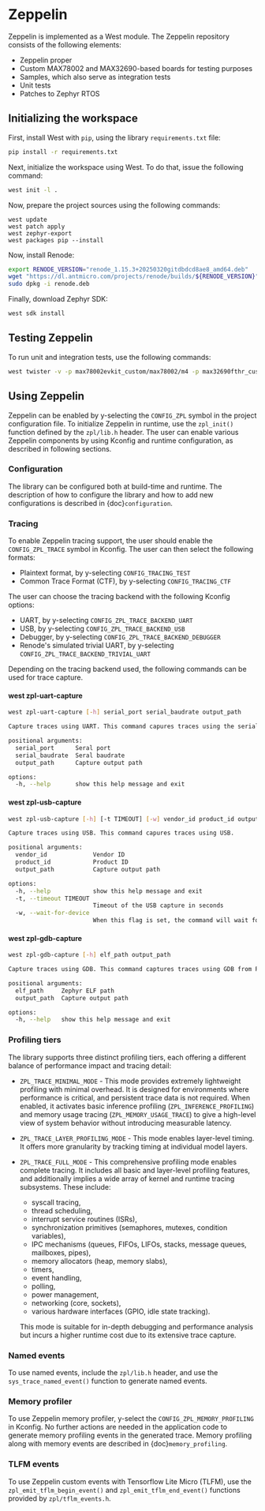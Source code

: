 # Zeppelin

Zeppelin is implemented as a West module. The Zeppelin repository consists of
the following elements:
* Zeppelin proper
* Custom MAX78002 and MAX32690-based boards for testing purposes
* Samples, which also serve as integration tests
* Unit tests
* Patches to Zephyr RTOS

## Initializing the workspace

First, install West with `pip`, using the library `requirements.txt` file:
```bash
pip install -r requirements.txt
```

Next, initialize the workspace using West. To do that, issue the following command:
```bash
west init -l .
```

Now, prepare the project sources using the following commands:
```
west update
west patch apply
west zephyr-export
west packages pip --install
```

Now, install Renode:
```bash
export RENODE_VERSION="renode_1.15.3+20250320gitdbdcd8ae8_amd64.deb"
wget "https://dl.antmicro.com/projects/renode/builds/${RENODE_VERSION}" -O renode.deb
sudo dpkg -i renode.deb
```

Finally, download Zephyr SDK:
```bash
west sdk install
```

## Testing Zeppelin

To run unit and integration tests, use the following commands:
```bash
west twister -v -p max78002evkit_custom/max78002/m4 -p max32690fthr_custom/max32690/m4 -p qemu_cortex_m3 -T samples -T tests
```

## Using Zeppelin

Zeppelin can be enabled by y-selecting the `CONFIG_ZPL` symbol in the project
configuration file. To initialize Zeppelin in runtime, use the `zpl_init()` function
defined by the `zpl/lib.h` header. The user can enable various Zeppelin components
by using Kconfig and runtime configuration, as described in following sections.

### Configuration

The library can be configured both at build-time and runtime.
The description of how to configure the library and how to add new configurations is described in {doc}`configuration`.

### Tracing

To enable Zeppelin tracing support, the user should enable the `CONFIG_ZPL_TRACE`
symbol in Kconfig. The user can then select the following formats:
* Plaintext format, by y-selecting `CONFIG_TRACING_TEST`
* Common Trace Format (CTF), by y-selecting `CONFIG_TRACING_CTF`

The user can choose the tracing backend with the following Kconfig options:
* UART, by y-selecting `CONFIG_ZPL_TRACE_BACKEND_UART`
* USB, by y-selecting `CONFIG_ZPL_TRACE_BACKEND_USB`
* Debugger, by y-selecting `CONFIG_ZPL_TRACE_BACKEND_DEBUGGER`
* Renode's simulated trivial UART, by y-selecting `CONFIG_ZPL_TRACE_BACKEND_TRIVIAL_UART`

Depending on the tracing backend used, the following commands can be used for
trace capture.

#### west zpl-uart-capture

```bash
west zpl-uart-capture [-h] serial_port serial_baudrate output_path

Capture traces using UART. This command capures traces using the serial interface.

positional arguments:
  serial_port      Seral port
  serial_baudrate  Seral baudrate
  output_path      Capture output path

options:
  -h, --help       show this help message and exit
```

#### west zpl-usb-capture

```bash
west zpl-usb-capture [-h] [-t TIMEOUT] [-w] vendor_id product_id output_path

Capture traces using USB. This command capures traces using USB.

positional arguments:
  vendor_id             Vendor ID
  product_id            Product ID
  output_path           Capture output path

options:
  -h, --help            show this help message and exit
  -t, --timeout TIMEOUT
                        Timeout of the USB capture in seconds
  -w, --wait-for-device
                        When this flag is set, the command will wait for the device to connect
```

#### west zpl-gdb-capture

```bash
west zpl-gdb-capture [-h] elf_path output_path

Capture traces using GDB. This command captures traces using GDB from RAM using the `dump` command.

positional arguments:
  elf_path     Zephyr ELF path
  output_path  Capture output path

options:
  -h, --help   show this help message and exit
```

### Profiling tiers

The library supports three distinct profiling tiers, each offering a different balance of performance impact and tracing detail:
* `ZPL_TRACE_MINIMAL_MODE` - This mode provides extremely lightweight profiling with minimal overhead.
  It is designed for environments where performance is critical, and persistent trace data is not required.
  When enabled, it activates basic inference profiling (`ZPL_INFERENCE_PROFILING`) and memory usage tracing (`ZPL_MEMORY_USAGE_TRACE`) to give a high-level view of system behavior without introducing measurable latency.

* `ZPL_TRACE_LAYER_PROFILING_MODE` - This mode enables layer-level timing.
  It offers more granularity by tracking timing at individual model layers.

* `ZPL_TRACE_FULL_MODE` - This comprehensive profiling mode enables complete tracing.
  It includes all basic and layer-level profiling features, and additionally implies a wide array of kernel and runtime tracing subsystems.
  These include:
  * syscall tracing,
  * thread scheduling,
  * interrupt service routines (ISRs),
  * synchronization primitives (semaphores, mutexes, condition variables),
  * IPC mechanisms (queues, FIFOs, LIFOs, stacks, message queues, mailboxes, pipes),
  * memory allocators (heap, memory slabs),
  * timers,
  * event handling,
  * polling,
  * power management,
  * networking (core, sockets),
  * various hardware interfaces (GPIO, idle state tracking).

  This mode is suitable for in-depth debugging and performance analysis but incurs a higher runtime cost due to its extensive trace capture.

### Named events

To use named events, include the `zpl/lib.h` header, and use the
`sys_trace_named_event()` function to generate named events.

### Memory profiler

To use Zeppelin memory profiler, y-select the `CONFIG_ZPL_MEMORY_PROFILING` in
Kconfig. No further actions are needed in the application code to generate
memory profiling events in the generated trace. Memory profiling along with
memory events are described in {doc}`memory_profiling`.

### TLFM events

To use Zeppelin custom events with Tensorflow Lite Micro (TLFM), use the
`zpl_emit_tflm_begin_event()` and `zpl_emit_tflm_end_event()` functions
provided by `zpl/tflm_events.h`.
